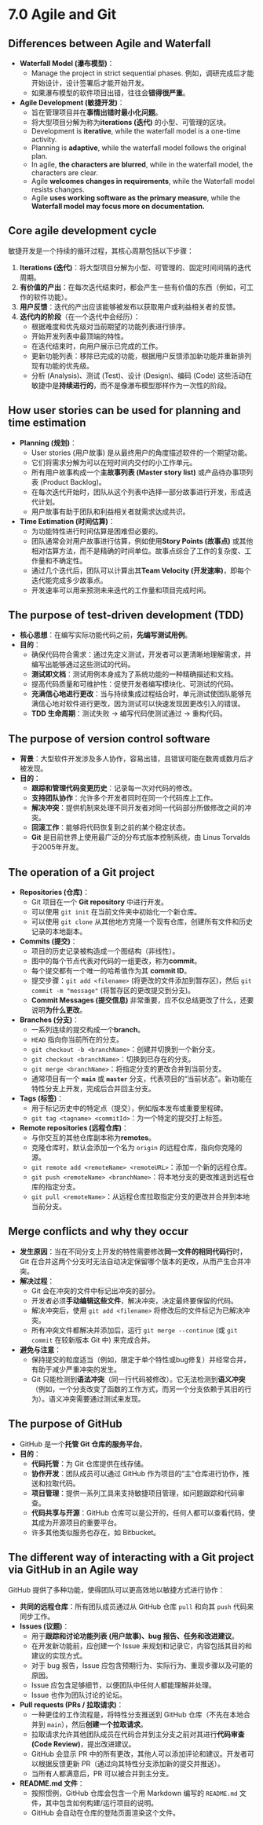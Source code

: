 # 7.0 Agile and Git

## Differences between Agile and Waterfall

- **Waterfall Model (瀑布模型)**：
  - Manage the project in strict sequential phases. 例如，调研完成后才能开始设计，设计签署后才能开始开发。
  - 如果瀑布模型的软件项目出错，往往会**错得很严重**。
- **Agile Development (敏捷开发)**：
  - 旨在管理项目并在**事情出错时最小化问题**。
  - 将大型项目分解为称为**iterations (迭代)** 的小型、可管理的区块。
  - Development is **iterative**, while the waterfall model is a one-time activity.
  - Planning is **adaptive**, while the waterfall model follows the original plan.
  - In agile, **the characters are blurred**, while in the waterfall model, the characters are clear.
  - Agile **welcomes changes in requirements**, while the Waterfall model resists changes.
  - Agile **uses working software as the primary measure**, while the **Waterfall model may focus more on documentation.**

## Core agile development cycle

敏捷开发是一个持续的循环过程，其核心周期包括以下步骤：

1. **Iterations (迭代)**：将大型项目分解为小型、可管理的、固定时间间隔的迭代周期。
2. **有价值的产出**：在每次迭代结束时，都会产生一些有价值的东西（例如，可工作的软件功能）。
3. **用户反馈**：迭代的产出应该能够被发布以获取用户或利益相关者的反馈。
4. **迭代内的阶段**（在一个迭代中会经历）：
   - 根据难度和优先级对当前期望的功能列表进行排序。
   - 开始开发列表中最顶端的特性。
   - 在迭代结束时，向用户展示已完成的工作。
   - 更新功能列表：移除已完成的功能，根据用户反馈添加新功能并重新排列现有功能的优先级。
   - 分析 (Analysis)、测试 (Test)、设计 (Design)、编码 (Code) 这些活动在敏捷中是**持续进行的**，而不是像瀑布模型那样作为一次性的阶段。

## How user stories can be used for planning and time estimation

- **Planning (规划)**：
  - User stories (用户故事) 是从最终用户的角度描述软件的一个期望功能。
  - 它们将需求分解为可以在短时间内交付的小工作单元。
  - 所有用户故事构成一个**主故事列表 (Master story list)** 或产品待办事项列表 (Product Backlog)。
  - 在每次迭代开始时，团队从这个列表中选择一部分故事进行开发，形成迭代计划。
  - 用户故事有助于团队和利益相关者就需求达成共识。
- **Time Estimation (时间估算)**：
  - 为功能特性进行时间估算是困难但必要的。
  - 团队通常会对用户故事进行估算，例如使用**Story Points (故事点)** 或其他相对估算方法，而不是精确的时间单位。故事点综合了工作的复杂度、工作量和不确定性。
  - 通过几个迭代后，团队可以计算出其**Team Velocity (开发速率)**，即每个迭代能完成多少故事点。
  - 开发速率可以用来预测未来迭代的工作量和项目完成时间。

## The purpose of test-driven development (TDD)

- **核心思想**：在编写实际功能代码之前，**先编写测试用例**。
- **目的**：
  - 确保代码符合需求：通过先定义测试，开发者可以更清晰地理解需求，并编写出能够通过这些测试的代码。
  - **测试即文档**：测试用例本身成为了系统功能的一种精确描述和文档。
  - 提高代码质量和可维护性：促使开发者编写模块化、可测试的代码。
  - **充满信心地进行更改**：当与持续集成过程结合时，单元测试使团队能够充满信心地对软件进行更改，因为测试可以快速发现因更改引入的错误。
  - **TDD 生命周期**：测试失败 -> 编写代码使测试通过 -> 重构代码。

## The purpose of version control software

- **背景**：大型软件开发涉及多人协作，容易出错，且错误可能在数周或数月后才被发现。
- **目的**：
  - **跟踪和管理代码变更历史**：记录每一次对代码的修改。
  - **支持团队协作**：允许多个开发者同时在同一个代码库上工作。
  - **解决冲突**：提供机制来处理不同开发者对同一代码部分所做修改之间的冲突。
  - **回滚工作**：能够将代码恢复到之前的某个稳定状态。
  - **Git** 是目前世界上使用最广泛的分布式版本控制系统，由 Linus Torvalds 于2005年开发。

## The operation of a Git project

- **Repositories (仓库)**：
  - Git 项目在一个 **Git repository** 中进行开发。
  - 可以使用 `git init` 在当前文件夹中初始化一个新仓库。
  - 可以使用 `git clone` 从其他地方克隆一个现有仓库，创建所有文件和历史记录的本地副本。
- **Commits (提交)**：
  - 项目的历史记录被构造成一个图结构（非线性）。
  - 图中的每个节点代表对代码的一组更改，称为**commit**。
  - 每个提交都有一个唯一的哈希值作为其 **commit ID**。
  - 提交步骤：`git add <filename>` (将更改的文件添加到暂存区)，然后 `git commit -m "message"` (将暂存区的更改提交到分支)。
  - **Commit Messages (提交信息)** 非常重要，应不仅总结更改了什么，还要说明**为什么更改**。
- **Branches (分支)**：
  - 一系列连续的提交构成一个**branch**。
  - `HEAD` 指向你当前所在的分支。
  - `git checkout -b <branchName>`：创建并切换到一个新分支。
  - `git checkout <branchName>`：切换到已存在的分支。
  - `git merge <branchName>`：将指定分支的更改合并到当前分支。
  - 通常项目有一个 **`main`** 或 **`master`** 分支，代表项目的“当前状态”。新功能在特性分支上开发，完成后合并回主分支。
- **Tags (标签)**：
  - 用于标记历史中的特定点（提交），例如版本发布或重要里程碑。
  - `git tag <tagname> <commitId>`：为一个特定的提交打上标签。
- **Remote repositories (远程仓库)**：
  - 与你交互的其他仓库副本称为**remotes**。
  - 克隆仓库时，默认会添加一个名为 `origin` 的远程仓库，指向你克隆的源。
  - `git remote add <remoteName> <remoteURL>`：添加一个新的远程仓库。
  - `git push <remoteName> <branchName>`：将本地分支的更改推送到远程仓库的指定分支。
  - `git pull <remoteName>`：从远程仓库拉取指定分支的更改并合并到本地当前分支。

## Merge conflicts and why they occur

- **发生原因**：当在不同分支上开发的特性需要修改**同一文件的相同代码行**时，Git 在合并这两个分支时无法自动决定保留哪个版本的更改，从而产生合并冲突。
- **解决过程**：
  - Git 会在冲突的文件中标记出冲突的部分。
  - 开发者必须**手动编辑这些文件**，解决冲突，决定最终要保留的代码。
  - 解决冲突后，使用 `git add <filename>` 将修改后的文件标记为已解决冲突。
  - 所有冲突文件都解决并添加后，运行 `git merge --continue` (或 `git commit` 在较新版本 Git 中) 来完成合并。
- **避免与注意**：
  - 保持提交的粒度适当（例如，限定于单个特性或bug修复）并经常合并，有助于减少严重冲突的发生。
  - Git 只能检测到**语法冲突**（同一行代码被修改）。它无法检测到**语义冲突**（例如，一个分支改变了函数的工作方式，而另一个分支依赖于其旧的行为）。语义冲突需要通过测试来发现。

## The purpose of GitHub

- GitHub 是一个**托管 Git 仓库的服务平台**。
- **目的**：
  - **代码托管**：为 Git 仓库提供在线存储。
  - **协作开发**：团队成员可以通过 GitHub 作为项目的“主”仓库进行协作，推送和拉取代码。
  - **项目管理**：提供一系列工具来支持敏捷项目管理，如问题跟踪和代码审查。
  - **代码共享与开源**：GitHub 仓库可以是公开的，任何人都可以查看代码，使其成为开源项目的重要平台。
  - 许多其他类似服务也存在，如 Bitbucket。

## The different way of interacting with a Git project via GitHub in an Agile way

GitHub 提供了多种功能，使得团队可以更高效地以敏捷方式进行协作：

- **共同的远程仓库**：所有团队成员通过从 GitHub 仓库 `pull` 和向其 `push` 代码来同步工作。
- **Issues (议题)**：
  - 用于**跟踪和讨论功能列表 (用户故事)、bug 报告、任务和改进建议**。
  - 在开发新功能前，应创建一个 Issue 来规划和记录它，内容包括其目的和建议的实现方式。
  - 对于 bug 报告，Issue 应包含预期行为、实际行为、重现步骤以及可能的原因。
  - Issue 应包含足够细节，以便团队中任何人都能理解并处理。
  - Issue 也作为团队讨论的论坛。
- **Pull requests (PRs / 拉取请求)**：
  - 一种更佳的工作流程是，将特性分支推送到 GitHub 仓库（不先在本地合并到 `main`），然后**创建一个拉取请求**。
  - 拉取请求允许其他团队成员在代码合并到主分支之前对其进行**代码审查 (Code Review)**，提出改进建议。
  - GitHub 会显示 PR 中的所有更改，其他人可以添加评论和建议。开发者可以根据反馈更新 PR（通过向其特性分支添加新的提交并推送）。
  - 当所有人都满意后，PR 可以被合并到主分支。
- **README.md 文件**：
  - 按照惯例，GitHub 仓库会包含一个用 Markdown 编写的 `README.md` 文件，其中包含如何构建/运行项目的说明。
  - GitHub 会自动在仓库的登陆页面渲染这个文件。
